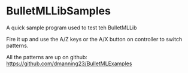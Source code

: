 BulletMLLibSamples
==================

A quick sample program used to test teh BulletMLLib

Fire it up and use the A/Z keys or the A/X button on controller to switch patterns.

All the patterns are up on github:
https://github.com/dmanning23/BulletMLExamples